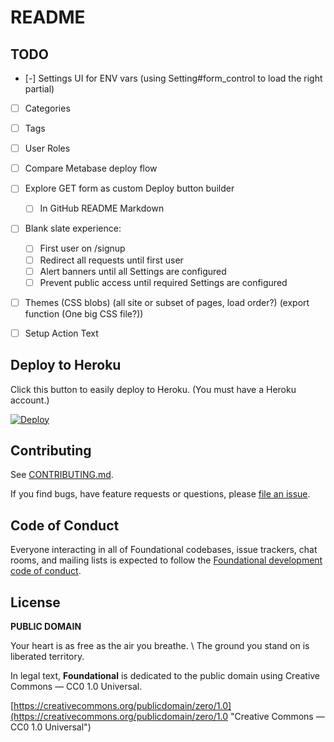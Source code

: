 # README

## TODO

- [-] Settings UI for ENV vars (using Setting#form_control to load the right partial)

- [ ] Categories
- [ ] Tags
- [ ] User Roles

- [ ] Compare Metabase deploy flow
- [ ] Explore GET form as custom Deploy button builder
  - [ ] In GitHub README Markdown

- [ ] Blank slate experience:
  - [ ] First user on /signup
  - [ ] Redirect all requests until first user
  - [ ] Alert banners until all Settings are configured
  - [ ] Prevent public access until required Settings are configured

- [ ] Themes (CSS blobs) (all site or subset of pages, load order?) (export function (One big CSS file?))

- [ ] Setup Action Text

## Deploy to Heroku

Click this button to easily deploy to Heroku. (You must have a Heroku account.)

[![Deploy](https://www.herokucdn.com/deploy/button.png)](https://heroku.com/deploy)


## Contributing

See [CONTRIBUTING.md](https://github.com/veganstraightedge/foundational/blob/main/CONTRIBUTING.md).

If you find bugs, have feature requests or questions, please
[file an issue](https://github.com/veganstraightedge/foundational/issues).


## Code of Conduct

Everyone interacting in all of Foundational codebases, issue trackers, chat rooms, and mailing lists is expected to follow the
[Foundational development code of conduct](https://github.com/veganstraightedge/foundational/blob/main/CODE_OF_CONDUCT.md).


## License

**PUBLIC DOMAIN**

Your heart is as free as the air you breathe. \\
The ground you stand on is liberated territory.

In legal text, **Foundational** is dedicated to the public domain
using Creative Commons — CC0 1.0 Universal.

[https://creativecommons.org/publicdomain/zero/1.0](https://creativecommons.org/publicdomain/zero/1.0 "Creative Commons — CC0 1.0 Universal")
